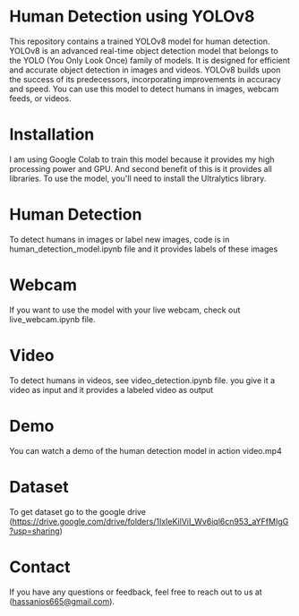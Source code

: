# Human Detection using YOLOv8
This repository contains a trained YOLOv8 model for human detection. YOLOv8 is an advanced real-time object detection model that belongs to the YOLO (You Only Look Once) family of models. It is designed for efficient and accurate object detection in images and videos. YOLOv8 builds upon the success of its predecessors, incorporating improvements in accuracy and speed. You can use this model to detect humans in images, webcam feeds, or videos.

# Installation

I am using Google Colab to train this model because it provides my high processing power and GPU. And second benefit of this is it provides all libraries. To use the model, you'll need to install the Ultralytics library.

# Human Detection

To detect humans in images or label new images, code is in human_detection_model.ipynb file and it provides labels of these images

# Webcam

If you want to use the model with your live webcam, check out live_webcam.ipynb file.

# Video

To detect humans in videos, see video_detection.ipynb file. you give it a video as input and it provides a labeled video as output
# Demo

You can watch a demo of the human detection model in action video.mp4
# Dataset

To get dataset go to the google drive (https://drive.google.com/drive/folders/1IxIeKilViI_Wv6iql6cn953_aYFfMIgG?usp=sharing)

# Contact

If you have any questions or feedback, feel free to reach out to us at (hassanios665@gmail.com).


